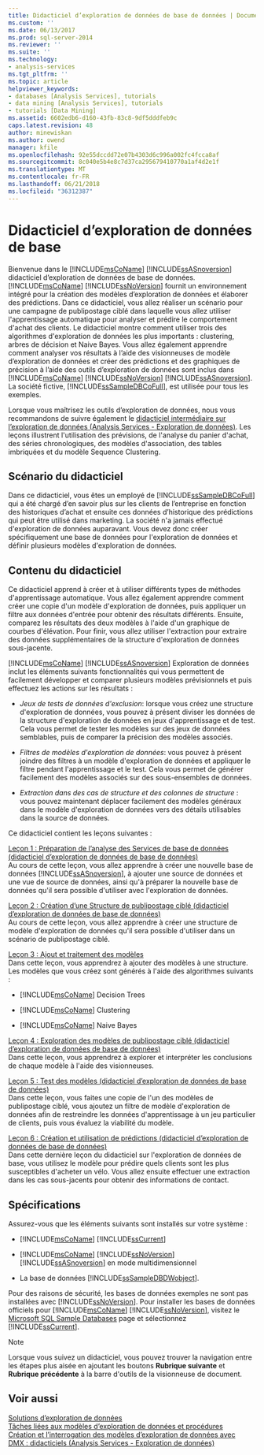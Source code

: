 ```yaml
---
title: Didacticiel d’exploration de données de base de données | Documents Microsoft
ms.custom: ''
ms.date: 06/13/2017
ms.prod: sql-server-2014
ms.reviewer: ''
ms.suite: ''
ms.technology:
- analysis-services
ms.tgt_pltfrm: ''
ms.topic: article
helpviewer_keywords:
- databases [Analysis Services], tutorials
- data mining [Analysis Services], tutorials
- tutorials [Data Mining]
ms.assetid: 6602edb6-d160-43fb-83c8-9df5dddfeb9c
caps.latest.revision: 48
author: minewiskan
ms.author: owend
manager: kfile
ms.openlocfilehash: 92e55dccdd72e07b4303d6c996a002fc4fcca8af
ms.sourcegitcommit: 8c040e5b4e8c7d37ca295679410770a1af4d2e1f
ms.translationtype: MT
ms.contentlocale: fr-FR
ms.lasthandoff: 06/21/2018
ms.locfileid: "36312387"
---
```

# <a name="basic-data-mining-tutorial"></a>Didacticiel d’exploration de données de base
  Bienvenue dans le [!INCLUDE[msCoName](../includes/msconame-md.md)] [!INCLUDE[ssASnoversion](../includes/ssasnoversion-md.md)] didacticiel d’exploration de données de base de données. [!INCLUDE[msCoName](../includes/msconame-md.md)] [!INCLUDE[ssNoVersion](../includes/ssnoversion-md.md)] fournit un environnement intégré pour la création des modèles d’exploration de données et élaborer des prédictions. Dans ce didacticiel, vous allez réaliser un scénario pour une campagne de publipostage ciblé dans laquelle vous allez utiliser l'apprentissage automatique pour analyser et prédire le comportement d'achat des clients. Le didacticiel montre comment utiliser trois des algorithmes d'exploration de données les plus importants : clustering, arbres de décision et Naive Bayes. Vous allez également apprendre comment analyser vos résultats à l’aide des visionneuses de modèle d’exploration de données et créer des prédictions et des graphiques de précision à l’aide des outils d’exploration de données sont inclus dans [!INCLUDE[msCoName](../includes/msconame-md.md)] [!INCLUDE[ssNoVersion](../includes/ssnoversion-md.md)] [!INCLUDE[ssASnoversion](../includes/ssasnoversion-md.md)]. La société fictive, [!INCLUDE[ssSampleDBCoFull](../includes/sssampledbcofull-md.md)], est utilisée pour tous les exemples.  
  
 Lorsque vous maîtrisez les outils d’exploration de données, nous vous recommandons de suivre également le [didacticiel intermédiaire sur l’exploration de données &#40;Analysis Services - Exploration de données&#41;](../../2014/tutorials/intermediate-data-mining-tutorial-analysis-services-data-mining.md). Les leçons illustrent l'utilisation des prévisions, de l'analyse du panier d'achat, des séries chronologiques, des modèles d'association, des tables imbriquées et du modèle Sequence Clustering.  
  
## <a name="tutorial-scenario"></a>Scénario du didacticiel  
 Dans ce didacticiel, vous êtes un employé de [!INCLUDE[ssSampleDBCoFull](../includes/sssampledbcofull-md.md)] qui a été chargé d’en savoir plus sur les clients de l’entreprise en fonction des historiques d’achat et ensuite ces données d’historique des prédictions qui peut être utilisé dans marketing. La société n'a jamais effectué d'exploration de données auparavant. Vous devez donc créer spécifiquement une base de données pour l'exploration de données et définir plusieurs modèles d'exploration de données.  
  
## <a name="what-you-will-learn"></a>Contenu du didacticiel  
 Ce didacticiel apprend à créer et à utiliser différents types de méthodes d'apprentissage automatique. Vous allez également apprendre comment créer une copie d'un modèle d'exploration de données, puis appliquer un filtre aux données d'entrée pour obtenir des résultats différents. Ensuite, comparez les résultats des deux modèles à l'aide d'un graphique de courbes d'élévation. Pour finir, vous allez utiliser l'extraction pour extraire des données supplémentaires de la structure d'exploration de données sous-jacente.  
  
 [!INCLUDE[msCoName](../includes/msconame-md.md)] [!INCLUDE[ssASnoversion](../includes/ssasnoversion-md.md)] Exploration de données inclut les éléments suivants fonctionnalités qui vous permettent de facilement développer et comparer plusieurs modèles prévisionnels et puis effectuez les actions sur les résultats :  
  
-   *Jeux de tests de données d'exclusion*: lorsque vous créez une structure d'exploration de données, vous pouvez à présent diviser les données de la structure d'exploration de données en jeux d'apprentissage et de test. Cela vous permet de tester les modèles sur des jeux de données semblables, puis de comparer la précision des modèles associés.  
  
-   *Filtres de modèles d'exploration de données*: vous pouvez à présent joindre des filtres à un modèle d'exploration de données et appliquer le filtre pendant l'apprentissage et le test. Cela vous permet de générer facilement des modèles associés sur des sous-ensembles de données.  
  
-   *Extraction dans des cas de structure et des colonnes de structure* : vous pouvez maintenant déplacer facilement des modèles généraux dans le modèle d'exploration de données vers des détails utilisables dans la source de données.  
  
 Ce didacticiel contient les leçons suivantes :  
  
 [Leçon 1 : Préparation de l’analyse des Services de base de données &#40;didacticiel d’exploration de données de base de données&#41;](../../2014/tutorials/lesson-1-preparing-the-analysis-services-database-basic-data-mining-tutorial.md)  
 Au cours de cette leçon, vous allez apprendre à créer une nouvelle base de données [!INCLUDE[ssASnoversion](../includes/ssasnoversion-md.md)], à ajouter une source de données et une vue de source de données, ainsi qu'à préparer la nouvelle base de données qu'il sera possible d'utiliser avec l'exploration de données.  
  
 [Leçon 2 : Création d’une Structure de publipostage ciblé &#40;didacticiel d’exploration de données de base de données&#41;](../../2014/tutorials/lesson-2-building-a-targeted-mailing-structure-basic-data-mining-tutorial.md)  
 Au cours de cette leçon, vous allez apprendre à créer une structure de modèle d'exploration de données qu'il sera possible d'utiliser dans un scénario de publipostage ciblé.  
  
 [Leçon 3 : Ajout et traitement des modèles](../../2014/tutorials/lesson-3-adding-and-processing-models.md)  
 Dans cette leçon, vous apprendrez à ajouter des modèles à une structure. Les modèles que vous créez sont générés à l'aide des algorithmes suivants :  
  
-   [!INCLUDE[msCoName](../includes/msconame-md.md)] Decision Trees  
  
-   [!INCLUDE[msCoName](../includes/msconame-md.md)] Clustering  
  
-   [!INCLUDE[msCoName](../includes/msconame-md.md)] Naive Bayes  
  
 [Leçon 4 : Exploration des modèles de publipostage ciblé &#40;didacticiel d’exploration de données de base de données&#41;](../../2014/tutorials/lesson-4-exploring-the-targeted-mailing-models-basic-data-mining-tutorial.md)  
 Dans cette leçon, vous apprendrez à explorer et interpréter les conclusions de chaque modèle à l'aide des visionneuses.  
  
 [Leçon 5 : Test des modèles &#40;didacticiel d’exploration de données de base de données&#41;](../../2014/tutorials/lesson-5-testing-models-basic-data-mining-tutorial.md)  
 Dans cette leçon, vous faites une copie de l'un des modèles de publipostage ciblé, vous ajoutez un filtre de modèle d'exploration de données afin de restreindre les données d'apprentissage à un jeu particulier de clients, puis vous évaluez la viabilité du modèle.  
  
 [Leçon 6 : Création et utilisation de prédictions &#40;didacticiel d’exploration de données de base de données&#41;](../../2014/tutorials/lesson-6-creating-and-working-with-predictions-basic-data-mining-tutorial.md)  
 Dans cette dernière leçon du didacticiel sur l'exploration de données de base, vous utilisez le modèle pour prédire quels clients sont les plus susceptibles d'acheter un vélo. Vous allez ensuite effectuer une extraction dans les cas sous-jacents pour obtenir des informations de contact.  
  
## <a name="requirements"></a>Spécifications  
 Assurez-vous que les éléments suivants sont installés sur votre système :  
  
-   [!INCLUDE[msCoName](../includes/msconame-md.md)] [!INCLUDE[ssCurrent](../includes/sscurrent-md.md)]  
  
-   [!INCLUDE[msCoName](../includes/msconame-md.md)] [!INCLUDE[ssNoVersion](../includes/ssnoversion-md.md)] [!INCLUDE[ssASnoversion](../includes/ssasnoversion-md.md)] en mode multidimensionnel  
  
-   La base de données [!INCLUDE[ssSampleDBDWobject](../includes/sssampledbdwobject-md.md)].  
  
 Pour des raisons de sécurité, les bases de données exemples ne sont pas installées avec [!INCLUDE[ssNoVersion](../includes/ssnoversion-md.md)]. Pour installer les bases de données officiels pour [!INCLUDE[msCoName](../includes/msconame-md.md)] [!INCLUDE[ssNoVersion](../includes/ssnoversion-md.md)], visitez le [Microsoft SQL Sample Databases](http://go.microsoft.com/fwlink/?LinkId=88417) page et sélectionnez [!INCLUDE[ssCurrent](../includes/sscurrent-md.md)].  
  
> [!NOTE]  
>  Lorsque vous suivez un didacticiel, vous pouvez trouver la navigation entre les étapes plus aisée en ajoutant les boutons **Rubrique suivante** et **Rubrique précédente** à la barre d'outils de la visionneuse de document.  
  
## <a name="see-also"></a>Voir aussi  
 [Solutions d’exploration de données](../../2014/analysis-services/data-mining/data-mining-solutions.md)   
 [Tâches liées aux modèles d’exploration de données et procédures](../../2014/analysis-services/data-mining/mining-model-tasks-and-how-tos.md)   
 [Création et l’interrogation des modèles d’exploration de données avec DMX : didacticiels &#40;Analysis Services - Exploration de données&#41;](../../2014/tutorials/create-query-data-mining-models-dmx-tutorials.md)  
  
  